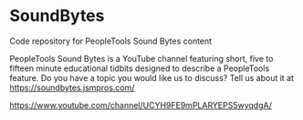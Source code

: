 # SoundBytes
Code repository for PeopleTools Sound Bytes content

PeopleTools Sound Bytes is a YouTube channel featuring short, five to fifteen minute educational tidbits designed to describe a PeopleTools feature. Do you have a topic you would like us to discuss? Tell us about it at https://soundbytes.jsmpros.com/

https://www.youtube.com/channel/UCYH9FE9mPLARYEPS5wyqdgA/
